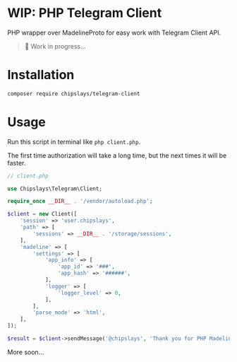 # WIP: PHP Telegram Client

PHP wrapper over MadelineProto for easy work with Telegram Client API.

> 👷 Work in progress...

# Installation

```bash
composer require chipslays/telegram-client
```

# Usage

Run this script in terminal like `php client.php`.

The first time authorization will take a long time, but the next times it will be faster.

```php
// client.php

use Chipslays\Telegram\Client;

require_once __DIR__ . '/vendor/autoload.php';

$client = new Client([
    'session' => 'user.chipslays',
    'path' => [
        'sessions' => __DIR__ . '/storage/sessions',
    ],
    'madeline' => [
        'settings' => [
            'app_info' => [
                'app_id' => '###',
                'app_hash' => '######',
            ],
            'logger' => [
                'logger_level' => 0,
            ],
        ],
        'parse_mode' => 'html',
    ],
]);

$result = $client->sendMessage('@chipslays', 'Thank you for PHP MadelineProto wrapper! <3');
```

More soon...